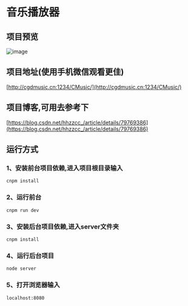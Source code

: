 # 音乐播放器

## 项目预览

![image](https://github.com/hhzzcc/CMusic/blob/master/CMusic.gif)

## 项目地址(使用手机微信观看更佳)


[http://cgdmusic.cn:1234/CMusic/](http://cgdmusic.cn:1234/CMusic/)

## 项目博客,可用去参考下

[https://blog.csdn.net/hhzzcc_/article/details/79769386](https://blog.csdn.net/hhzzcc_/article/details/79769386)


## 运行方式

### 1、安装前台项目依赖,进入项目根目录输入


```
cnpm install
```
### 2、运行前台


```
cnpm run dev
```
### 3、安装后台项目依赖,进入server文件夹


```
cnpm install
```
### 4、运行后台项目


```
node server
```
### 5、打开浏览器输入


```
localhost:8080
```





